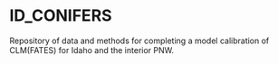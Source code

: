 # ID_CONIFERS
Repository of data and methods for completing a model calibration of CLM(FATES) for Idaho and the interior PNW. 
